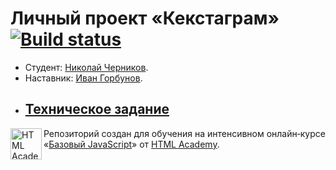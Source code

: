 # Личный проект «Кекстаграм» [![Build status][travis-image]][travis-url]

* Студент: [Николай Черников](https://up.htmlacademy.ru/javascript/10/user/154179).
* Наставник: [Иван Горбунов](https://htmlacademy.ru/profile/id470365).
* ## [Техническое задание](Specification.md)
<a href="https://htmlacademy.ru/intensive/javascript"><img align="left" width="50" height="50" title="HTML Academy" src="https://up.htmlacademy.ru/static/img/intensive/javascript/logo-for-github.svg"></a>

Репозиторий создан для обучения на интенсивном онлайн‑курсе «[Базовый JavaScript](https://htmlacademy.ru/intensive/javascript)» от [HTML Academy](https://htmlacademy.ru).

[travis-image]: https://travis-ci.org/htmlacademy-javascript/154179-kekstagram.svg?branch=master
[travis-url]: https://travis-ci.org/htmlacademy-javascript/154179-kekstagram
